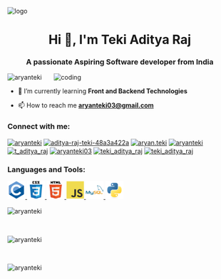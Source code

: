 ![logo](https://github.com/AryanTeki/AryanTeki/blob/main/bannerr-ezgif.com-added-text-1.gif)
<h1 align="center">Hi 👋, I'm Teki Aditya Raj</h1>
<h3 align="center">A passionate Aspiring Software developer from India</h3>

<img align="right" alt="coding" width="400" src="https://mir-s3-cdn-cf.behance.net/project_modules/hd/06f21a161921919.63cd7887d0a70.gif">

<p align="left"> <img src="https://komarev.com/ghpvc/?username=aryanteki&label=Profile%20views&color=0e75b6&style=flat" alt="aryanteki" /> </p>

- 🌱 I’m currently learning **Front and Backend Technologies**

- 📫 How to reach me **aryanteki03@gmail.com**

<h3 align="left">Connect with me:</h3>
<p align="left">
<a href="https://twitter.com/aryanteki" target="blank"><img align="center" src="https://raw.githubusercontent.com/rahuldkjain/github-profile-readme-generator/master/src/images/icons/Social/twitter.svg" alt="aryanteki" height="30" width="40" /></a>
<a href="https://linkedin.com/in/aditya-raj-teki-48a3a422a" target="blank"><img align="center" src="https://raw.githubusercontent.com/rahuldkjain/github-profile-readme-generator/master/src/images/icons/Social/linked-in-alt.svg" alt="aditya-raj-teki-48a3a422a" height="30" width="40" /></a>
<a href="https://fb.com/aryan.teki" target="blank"><img align="center" src="https://raw.githubusercontent.com/rahuldkjain/github-profile-readme-generator/master/src/images/icons/Social/facebook.svg" alt="aryan.teki" height="30" width="40" /></a>
<a href="https://instagram.com/aryanteki" target="blank"><img align="center" src="https://raw.githubusercontent.com/rahuldkjain/github-profile-readme-generator/master/src/images/icons/Social/instagram.svg" alt="aryanteki" height="30" width="40" /></a>
<a href="https://www.codechef.com/users/t_aditya_raj" target="blank"><img align="center" src="https://cdn.jsdelivr.net/npm/simple-icons@3.1.0/icons/codechef.svg" alt="t_aditya_raj" height="30" width="40" /></a>
<a href="https://www.hackerrank.com/aryanteki03" target="blank"><img align="center" src="https://raw.githubusercontent.com/rahuldkjain/github-profile-readme-generator/master/src/images/icons/Social/hackerrank.svg" alt="aryanteki03" height="30" width="40" /></a>
<a href="https://codeforces.com/profile/teki_aditya_raj" target="blank"><img align="center" src="https://raw.githubusercontent.com/rahuldkjain/github-profile-readme-generator/master/src/images/icons/Social/codeforces.svg" alt="teki_aditya_raj" height="30" width="40" /></a>
<a href="https://www.leetcode.com/teki_aditya_raj" target="blank"><img align="center" src="https://raw.githubusercontent.com/rahuldkjain/github-profile-readme-generator/master/src/images/icons/Social/leet-code.svg" alt="teki_aditya_raj" height="30" width="40" /></a>
</p>

<h3 align="left">Languages and Tools:</h3>
<p align="left"> <a href="https://www.cprogramming.com/" target="_blank" rel="noreferrer"> <img src="https://raw.githubusercontent.com/devicons/devicon/master/icons/c/c-original.svg" alt="c" width="40" height="40"/> </a> <a href="https://www.w3schools.com/css/" target="_blank" rel="noreferrer"> <img src="https://raw.githubusercontent.com/devicons/devicon/master/icons/css3/css3-original-wordmark.svg" alt="css3" width="40" height="40"/> </a> <a href="https://www.w3.org/html/" target="_blank" rel="noreferrer"> <img src="https://raw.githubusercontent.com/devicons/devicon/master/icons/html5/html5-original-wordmark.svg" alt="html5" width="40" height="40"/> </a> <a href="https://developer.mozilla.org/en-US/docs/Web/JavaScript" target="_blank" rel="noreferrer"> <img src="https://raw.githubusercontent.com/devicons/devicon/master/icons/javascript/javascript-original.svg" alt="javascript" width="40" height="40"/> </a> <a href="https://www.mysql.com/" target="_blank" rel="noreferrer"> <img src="https://raw.githubusercontent.com/devicons/devicon/master/icons/mysql/mysql-original-wordmark.svg" alt="mysql" width="40" height="40"/> </a> <a href="https://www.python.org" target="_blank" rel="noreferrer"> <img src="https://raw.githubusercontent.com/devicons/devicon/master/icons/python/python-original.svg" alt="python" width="40" height="40"/> </a> </p>

<p><img align="center" src="https://github-readme-stats.vercel.app/api/top-langs?username=aryanteki&show_icons=true&locale=en&layout=compact" alt="aryanteki" /></p>
<br>
<p><img align="center" src="https://github-readme-stats.vercel.app/api?username=aryanteki&show_icons=true&locale=en" alt="aryanteki" /></p>
<br>
<p><img align="center" src="https://github-readme-streak-stats.herokuapp.com/?user=aryanteki&" alt="aryanteki" /></p>
